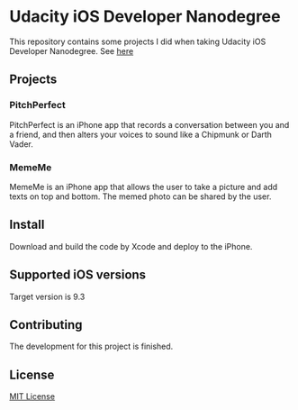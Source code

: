 # Udacity iOS Developer Nanodegree
This repository contains some projects I did when taking Udacity iOS Developer Nanodegree. See [here](https://www.udacity.com/course/ios-developer-nanodegree--nd003)

## Projects
### PitchPerfect
PitchPerfect is an iPhone app that records a conversation between you and a friend, and then alters your voices to sound like a Chipmunk or Darth Vader.

### MemeMe
MemeMe is an iPhone app that allows the user to take a picture and add texts on top and bottom. The memed photo can be shared by the user.

## Install
Download and build the code by Xcode and deploy to the iPhone.

## Supported iOS versions
Target version is 9.3

## Contributing
The development for this project is finished.

## License
[MIT License](https://opensource.org/licenses/MIT)